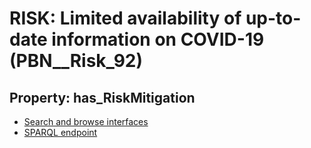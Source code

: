 # RISK: __Limited availability of up-to-date information on COVID-19__ (PBN__Risk_92)

## Property: has_RiskMitigation

* [Search and browse interfaces](PBN__RiskMitigation_113)
* [SPARQL endpoint](PBN__RiskMitigation_114)

